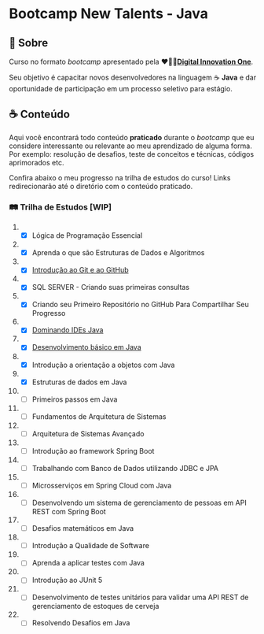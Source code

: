 # Bootcamp New Talents - Java

## :book: Sobre

Curso no formato _bootcamp_ apresentado pela ❤️🧡💛[**Digital Innovation One**](https://github.com/digitalinnovationone).

Seu objetivo é capacitar novos desenvolvedores na linguagem :coffee: **Java** e dar oportunidade de participação em um processo seletivo para estágio.

## :coffee: Conteúdo

Aqui você encontrará todo conteúdo **praticado** durante o _bootcamp_ que eu considere interessante ou relevante ao meu aprendizado de alguma forma.
Por exemplo: resolução de desafios, teste de conceitos e técnicas, códigos aprimorados etc.

Confira abaixo o meu progresso na trilha de estudos do curso!
Links redirecionarão até o diretório com o conteúdo praticado.

### :railway_track: Trilha de Estudos [WIP]

1) - [x] Lógica de Programação Essencial
2) - [x] Aprenda o que são Estruturas de Dados e Algoritmos
3) - [x] [Introdução ao Git e ao GitHub](introducao-git-e-github/ "ir para o diretório")
4) - [x] SQL SERVER - Criando suas primeiras consultas
5) - [x] Criando seu Primeiro Repositório no GitHub Para Compartilhar Seu Progresso
6) - [x] [Dominando IDEs Java](dominando-ides-java/ "ir para o diretório")
7) - [x] [Desenvolvimento básico em Java](desenvolvimento-basico-em-java/ "ir para o diretório")
8) - [x] Introdução a orientação a objetos com Java
9) - [x] Estruturas de dados em Java
10) - [ ] Primeiros passos em Java
11) - [ ] Fundamentos de Arquitetura de Sistemas
12) - [ ]  Arquitetura de Sistemas Avançado
13) - [ ] Introdução ao framework Spring Boot
14) - [ ] Trabalhando com Banco de Dados utilizando JDBC e JPA
15) - [ ] Microsserviços em Spring Cloud com Java
16) - [ ] Desenvolvendo um sistema de gerenciamento de pessoas em API REST com Spring Boot
17) - [ ] Desafios matemáticos em Java
18) - [ ] Introdução a Qualidade de Software
19) - [ ] Aprenda a aplicar testes com Java
20) - [ ] Introdução ao JUnit 5
21) - [ ] Desenvolvimento de testes unitários para validar uma API REST de gerenciamento de estoques de cerveja
22) - [ ] Resolvendo Desafios em Java